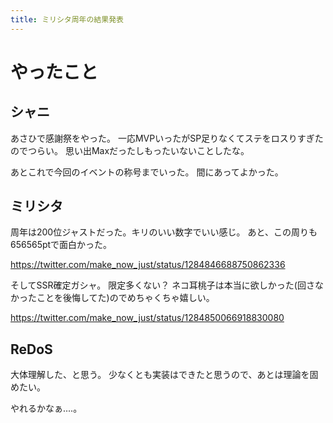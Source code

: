 ```yaml
---
title: ミリシタ周年の結果発表
---
```


# やったこと

## シャニ

あさひで感謝祭をやった。
一応MVPいったがSP足りなくてステをロスりすぎたのでつらい。
思い出Maxだったしもったいないことしたな。

あとこれで今回のイベントの称号までいった。
間にあってよかった。

## ミリシタ

周年は200位ジャストだった。キリのいい数字でいい感じ。
あと、この周りも656565ptで面白かった。

<https://twitter.com/make_now_just/status/1284846688750862336>

そしてSSR確定ガシャ。
限定多くない？
ネコ耳桃子は本当に欲しかった(回さなかったことを後悔してた)のでめちゃくちゃ嬉しい。

<https://twitter.com/make_now_just/status/1284850066918830080>

## ReDoS

大体理解した、と思う。
少なくとも実装はできたと思うので、あとは理論を固めたい。

やれるかなぁ‥‥。
